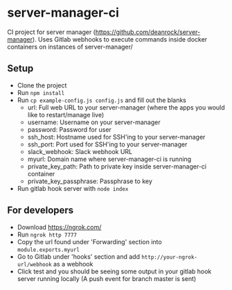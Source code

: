# server-manager-ci

CI project for server manager (https://github.com/deanrock/server-manager).
Uses Gitlab webhooks to execute commands inside docker containers on instances of server-manager/

## Setup

  - Clone the project
  - Run `npm install`
  - Run `cp example-config.js config.js` and fill out the blanks
    - url: Full web URL to your server-manager (where the apps you would like to restart/manage live)
    - username: Username on your server-manager
    - password: Password for user
    - ssh_host: Hostname used for SSH'ing to your server-manager
    - ssh_port: Port used for SSH'ing to your server-manager
    - slack_webhook: Slack webhook URL
    - myurl: Domain name where server-manager-ci is running
    - private_key_path: Path to private key inside server-manager-ci container
    - private_key_passphrase: Passphrase to key
  - Run gitlab hook server with `node index`

## For developers

  - Download https://ngrok.com/
  - Run `ngrok http 7777`
  - Copy the url found under 'Forwarding' section into `module.exports.myurl`
  - Go to Gitlab under 'hooks' section and add `http://your-ngrok-url/webhook` as a webhook
  - Click test and you should be seeing some output in your gitlab hook server running locally (A push event for branch master is sent)
